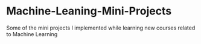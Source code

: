 # Machine-Leaning-Mini-Projects

Some of the mini projects I implemented while learning new courses related to Machine Learning
